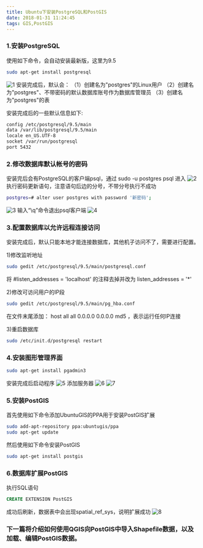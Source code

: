 ```yaml
---
title: Ubuntu下安装PostgreSQL和PostGIS
date: 2018-01-31 11:24:45
tags: GIS,PostGIS
---
```


### 1.安装PostgreSQL
使用如下命令，会自动安装最新版，这里为9.5
```bash
sudo apt-get install postgresql
```
![1](postgis/1.png)
安装完成后，默认会：
（1）创建名为"postgres"的Linux用户
（2）创建名为"postgres"、不带密码的默认数据库账号作为数据库管理员
（3）创建名为"postgres"的表

安装完成后的一些默认信息如下:
```bash
config /etc/postgresql/9.5/main
data /var/lib/postgresql/9.5/main
locale en_US.UTF-8
socket /var/run/postgresql
port 5432
```
### 2.修改数据库默认帐号的密码
安装完后会有PostgreSQL的客户端psql，通过 sudo -u postgres psql 进入
![2](postgis/2.png)
执行密码更新语句，注意语句后边的分号，不带分号执行不成功
```bash
postgres=# alter user postgres with password '新密码';
```
![3](postgis/3.png)
输入“\q”命令退出psql客户端
![4](postgis/4.png)
### 3.配置数据库以允许远程连接访问
安装完成后，默认只能本地才能连接数据库，其他机子访问不了，需要进行配置。

1)修改监听地址
```bash
sudo gedit /etc/postgresql/9.5/main/postgresql.conf
```
将 #listen_addresses = 'localhost' 的注释去掉并改为 listen_addresses = '*'

2)修改可访问用户的IP段
```bash
sudo gedit /etc/postgresql/9.5/main/pg_hba.conf
```
在文件末尾添加： host all all 0.0.0.0 0.0.0.0 md5 ，表示运行任何IP连接

3)重启数据库
```bash
sudo /etc/init.d/postgresql restart
```
### 4.安装图形管理界面
```bash
sudo apt-get install pgadmin3
```
安装完成后启动程序
![5](postgis/5.png)
添加服务器
![6](postgis/6.png)
![7](postgis/7.png)
### 5.安装PostGIS
首先使用如下命令添加UbuntuGIS的PPA用于安装PostGIS扩展
```bash
sudo add-apt-repository ppa:ubuntugis/ppa
sudo apt-get update
```
然后使用如下命令安装PostGIS
```bash
sudo apt-get install postgis
```
### 6.数据库扩展PostGIS
执行SQL语句
```sql
CREATE EXTENSION PostGIS
```
成功后刷新，数据表中会出现spatial_ref_sys，说明扩展成功
![8](postgis/8.png)

### 下一篇将介绍如何使用QGIS向PostGIS中导入Shapefile数据，以及加载、编辑PostGIS数据。